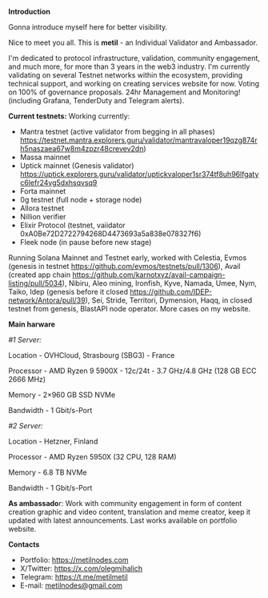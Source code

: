 **Introduction**

Gonna introduce myself here for better visibility. 

Nice to meet you all. This is **metil** - an Individual Validator and Ambassador.

I'm dedicated to protocol infrastructure, validation, community engagement, and much more, for more than 3 years in the web3 industry. I'm currently validating on several Testnet networks within the ecosystem,  providing technical support, and working on creating services website for now. Voting on 100% of governance proposals. 24hr Management and Monitoring! (including Grafana, TenderDuty and Telegram alerts).

**Current testnets:**
Working currently: 
- Mantra testnet (active validator from begging in all phases) https://testnet.mantra.explorers.guru/validator/mantravaloper19qzg874rh5naszaea67w8m4zpzr48crevev2dn)
- Massa mainnet 
- Uptick mainnet (Genesis validator) https://uptick.explorers.guru/validator/uptickvaloper1sr374tf8uh96lfgatyc6lefr24vg5dxhsqvsq9
- Forta mainnet
- 0g testnet (full node + storage node)
- Allora testnet
- Nillion verifier
- Elixir Protocol (testnet, vaiidator 0xA0Be72D2722794268D4473693a5a838e078327f6) 
- Fleek node (in pause before new stage)

Running Solana Mainnet and Testnet early, worked with Celestia, Evmos (genesis in testnet https://github.com/evmos/testnets/pull/1306), 
Avail (created app chain https://github.com/karnotxyz/avail-campaign-listing/pull/5034), Nibiru, Aleo mining, Ironfish, Kyve, Namada, Umee, Nym, Taiko, Idep (genesis before it closed https://github.com/IDEP-network/Antora/pull/39), Sei, Stride, Territori, Dymension, Haqq, in closed testnet from genesis, BlastAPI node operator. More cases on my website.

**Main harware**

_#1 Server:_

Location - OVHCloud, Strasbourg (SBG3) - France

Processor - AMD Ryzen 9 5900X - 12c/24t - 3.7 GHz/4.8 GHz (128 GB ECC 2666 MHz)

Memory - 2×960 GB SSD NVMe

Bandwidth - 1 Gbit/s-Port


_#2 Server:_

Location - Hetzner, Finland

Processor - AMD Ryzen 5950X (32 CPU, 128 RAM)

Memory - 6.8 TB NVMe

Bandwidth - 1 Gbit/s-Port

**As ambassado**r:
Work with community engagement in form of content creation graphic and video content, translation and meme creator, keep it updated with latest announcements. Last works available on portfolio website.

**Contacts**
- Portfolio: https://metilnodes.com
- X/Twitter: https://x.com/olegmihalich
- Telegram: https://t.me/metilmetil
- E-mail: metilnodes@gmail.com
